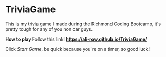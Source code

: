# TriviaGame
This is my trivia game I made during the Richmond Coding Bootcamp, it's pretty tough for any of you non car guys.

**How to play**
Follow this link! **https://ali-row.github.io/TriviaGame/**

Click *Start Game*, be quick because you're on a timer, so good luck!

